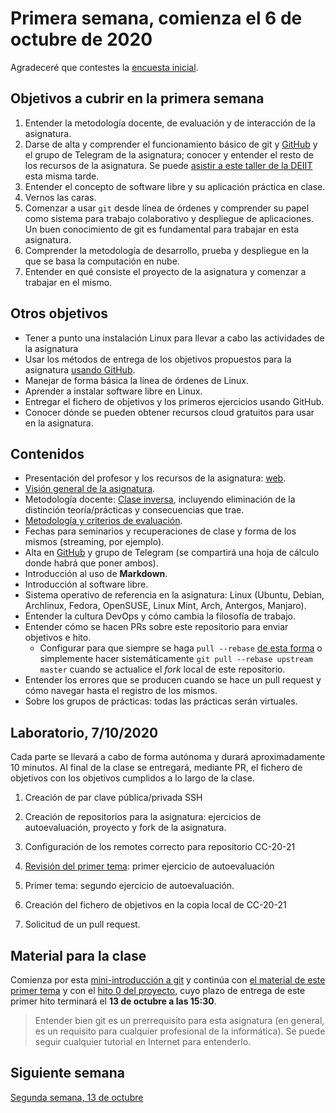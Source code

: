 # Primera semana, comienza el 6 de octubre de 2020

Agradeceré que contestes
la
[encuesta inicial](https://docs.google.com/forms/d/e/1FAIpQLSdzgVdmqF4ONOwBm2bucsyovrBxqvLFpkQM24UnUspiad4ufw/viewform).

## Objetivos a cubrir en la primera semana

1. Entender la metodología docente, de evaluación y de interacción de la asignatura.
2. Darse de alta y comprender el funcionamiento básico
   de git y [GitHub](https://github.com) y el grupo de Telegram de la
   asignatura; conocer y entender el resto de los recursos de la
   asignatura. Se
   puede
   [asistir a este taller de la DEIIT](https://deiit.ugr.es/taller-git-oct-2020/) esta
   misma tarde. 
2. Entender el concepto de software libre y su aplicación práctica en clase.
3. Vernos las caras.
4. Comenzar a usar `git` desde línea de órdenes y comprender su papel como sistema para trabajo colaborativo y despliegue de aplicaciones. Un buen conocimiento de git es fundamental para trabajar en esta asignatura.
5. Comprender la metodología de desarrollo, prueba y despliegue en la que se basa la computación en nube.
6. Entender en qué consiste el proyecto de la asignatura y comenzar a trabajar en el mismo.

## Otros objetivos
* Tener a punto una instalación Linux para llevar a cabo las actividades de la asignatura
* Usar los métodos de entrega de los objetivos propuestos para la asignatura [usando GitHub](../objetivos/README.md). 
* Manejar de forma básica la línea de órdenes de Linux.
* Aprender a instalar software libre en Linux.
* Entregar el fichero de objetivos y los primeros ejercicios usando
  GitHub.
* Conocer dónde se pueden obtener recursos cloud gratuitos para usar
  en la asignatura. 

## Contenidos 

* Presentación del profesor y los recursos de la asignatura: [web](http://jj.github.io/CC).
* [Visión general de la asignatura](http://masteres.ugr.es/ing-informatica/pages/info_academica/guias/guiasdocentes).
* Metodología docente: [Clase inversa](https://es.wikipedia.org/wiki/Aula_invertida), incluyendo eliminación de la distinción teoría/prácticas y consecuencias que trae.
* [Metodología y criterios de evaluación](../Metodología_y_criterios_de_evaluación.md).
* Fechas para seminarios y recuperaciones de clase y forma de los mismos (streaming, por ejemplo).
* Alta en [GitHub](http://github.com) y grupo de Telegram (se compartirá una hoja de cálculo donde habrá que poner ambos).
* Introducción al uso de **Markdown**.
* Introducción al software libre.
* Sistema operativo de referencia en la asignatura: Linux (Ubuntu,
  Debian, Archlinux, Fedora, OpenSUSE, Linux Mint, Arch, Antergos, Manjaro).
* Entender la cultura DevOps y cómo cambia la filosofía de trabajo.
* Entender cómo se hacen PRs sobre este repositorio para enviar
  objetivos e hito.
  * Configurar para que siempre se haga `pull
    --rebase`
    [de esta forma](https://stackoverflow.com/questions/13846300/how-to-make-git-pull-use-rebase-by-default-for-all-my-repositories) o
    simplemente hacer sistemáticamente `git pull --rebase upstream
    master` cuando se actualice el *fork* local de este repositorio.
* Entender los errores que se producen cuando se hace un pull request
  y cómo navegar hasta el registro de los mismos.
* Sobre los grupos de prácticas: todas las prácticas serán virtuales.

## Laboratorio, 7/10/2020

Cada parte se llevará a cabo de forma autónoma y durará
aproximadamente 10 minutos. Al final de la clase se entregará,
mediante PR, el fichero de objetivos con los objetivos cumplidos a lo
largo de la clase.

1. Creación de par clave pública/privada SSH
2. Creación de repositorios para la asignatura: ejercicios de
   autoevaluación, proyecto y fork de la asignatura.
3. Configuración de los remotes correcto para repositorio CC-20-21
4. [Revisión del primer tema](http://jj.github.io/CC/documentos/temas/Arquitecturas_para_la_nube):
   primer ejercicio de autoevaluación
   
5. Primer tema: segundo ejercicio de autoevaluación.
6. Creación del fichero de objetivos en la copia local de CC-20-21
7. Solicitud de un pull request.

## Material para la clase

Comienza por esta
[mini-introducción a git](http://mini-git.github.io/) y continúa con
[el material de este primer tema](http://jj.github.io/CC/documentos/temas/Arquitecturas_para_la_nube)
y con
el
[hito 0 del proyecto](http://jj.github.io/CC/documentos/proyecto/0.Repositorio),
cuyo plazo de entrega de este primer hito terminará el **13 de octubre
a las 15:30**. 

> Entender bien git es un prerrequisito para esta asignatura (en
> general, es un requisito para cualquier profesional de la informática). Se puede seguir cualquier tutorial en Internet para entenderlo.

## Siguiente semana

[Segunda semana, 13 de octubre ](02-semana.md)
